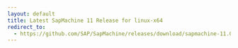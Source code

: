 ```yaml
---
layout: default
title: Latest SapMachine 11 Release for linux-x64
redirect_to:
  - https://github.com/SAP/SapMachine/releases/download/sapmachine-11.0.19/sapmachine-jdk-11.0.19_linux-x64_bin.tar.gz
---
```

